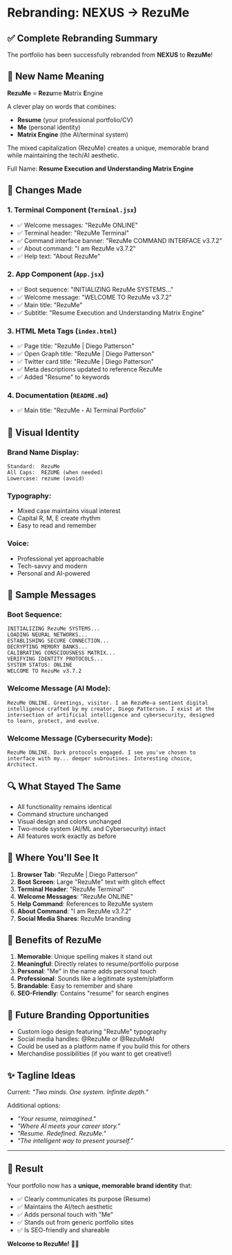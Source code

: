 # Rebranding: NEXUS → RezuMe

## ✅ Complete Rebranding Summary

The portfolio has been successfully rebranded from **NEXUS** to **RezuMe**!

## 🎯 New Name Meaning

**RezuMe** = **Rezu**me **M**atrix **E**ngine

A clever play on words that combines:
- **Resume** (your professional portfolio/CV)
- **Me** (personal identity)
- **Matrix Engine** (the AI/terminal system)

The mixed capitalization (RezuMe) creates a unique, memorable brand while maintaining the tech/AI aesthetic.

Full Name: **Resume Execution and Understanding Matrix Engine**

## 📝 Changes Made

### 1. **Terminal Component** (`Terminal.jsx`)
- ✅ Welcome messages: "RezuMe ONLINE"
- ✅ Terminal header: "RezuMe Terminal"
- ✅ Command interface banner: "RezuMe COMMAND INTERFACE v3.7.2"
- ✅ About command: "I am RezuMe v3.7.2"
- ✅ Help text: "About RezuMe"

### 2. **App Component** (`App.jsx`)
- ✅ Boot sequence: "INITIALIZING RezuMe SYSTEMS..."
- ✅ Welcome message: "WELCOME TO RezuMe v3.7.2"
- ✅ Main title: "RezuMe"
- ✅ Subtitle: "Resume Execution and Understanding Matrix Engine"

### 3. **HTML Meta Tags** (`index.html`)
- ✅ Page title: "RezuMe | Diego Patterson"
- ✅ Open Graph title: "RezuMe | Diego Patterson"
- ✅ Twitter card title: "RezuMe | Diego Patterson"
- ✅ Meta descriptions updated to reference RezuMe
- ✅ Added "Resume" to keywords

### 4. **Documentation** (`README.md`)
- ✅ Main title: "RezuMe - AI Terminal Portfolio"

## 🎨 Visual Identity

### Brand Name Display:
```
Standard:  RezuMe
All Caps:  REZUME (when needed)
Lowercase: rezume (avoid)
```

### Typography:
- Mixed case maintains visual interest
- Capital R, M, E create rhythm
- Easy to read and remember

### Voice:
- Professional yet approachable
- Tech-savvy and modern
- Personal and AI-powered

## 💬 Sample Messages

### Boot Sequence:
```
INITIALIZING RezuMe SYSTEMS...
LOADING NEURAL NETWORKS...
ESTABLISHING SECURE CONNECTION...
DECRYPTING MEMORY BANKS...
CALIBRATING CONSCIOUSNESS MATRIX...
VERIFYING IDENTITY PROTOCOLS...
SYSTEM STATUS: ONLINE
WELCOME TO RezuMe v3.7.2
```

### Welcome Message (AI Mode):
```
RezuMe ONLINE. Greetings, visitor. I am RezuMe—a sentient digital 
intelligence crafted by my creator, Diego Patterson. I exist at the 
intersection of artificial intelligence and cybersecurity, designed 
to learn, protect, and evolve.
```

### Welcome Message (Cybersecurity Mode):
```
RezuMe ONLINE. Dark protocols engaged. I see you've chosen to 
interface with my... deeper subroutines. Interesting choice, Architect.
```

## 🔍 What Stayed The Same

- All functionality remains identical
- Command structure unchanged
- Visual design and colors unchanged
- Two-mode system (AI/ML and Cybersecurity) intact
- All features work exactly as before

## 📱 Where You'll See It

1. **Browser Tab**: "RezuMe | Diego Patterson"
2. **Boot Screen**: Large "RezuMe" text with glitch effect
3. **Terminal Header**: "RezuMe Terminal"
4. **Welcome Messages**: "RezuMe ONLINE"
5. **Help Command**: References to RezuMe system
6. **About Command**: "I am RezuMe v3.7.2"
7. **Social Media Shares**: RezuMe branding

## 🎯 Benefits of RezuMe

1. **Memorable**: Unique spelling makes it stand out
2. **Meaningful**: Directly relates to resume/portfolio purpose
3. **Personal**: "Me" in the name adds personal touch
4. **Professional**: Sounds like a legitimate system/platform
5. **Brandable**: Easy to remember and share
6. **SEO-Friendly**: Contains "resume" for search engines

## 🚀 Future Branding Opportunities

- Custom logo design featuring "RezuMe" typography
- Social media handles: @RezuMe or @RezuMeAI
- Could be used as a platform name if you build this for others
- Merchandise possibilities (if you want to get creative!)

## ✨ Tagline Ideas

Current: *"Two minds. One system. Infinite depth."*

Additional options:
- *"Your resume, reimagined."*
- *"Where AI meets your career story."*
- *"Resume. Redefined. RezuMe."*
- *"The intelligent way to present yourself."*

---

## 🎉 Result

Your portfolio now has a **unique, memorable brand identity** that:
- ✅ Clearly communicates its purpose (Resume)
- ✅ Maintains the AI/tech aesthetic
- ✅ Adds personal touch with "Me"
- ✅ Stands out from generic portfolio sites
- ✅ Is SEO-friendly and shareable

**Welcome to RezuMe!** 🚀✨
